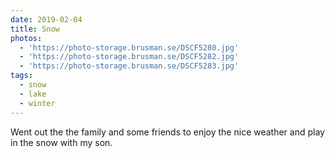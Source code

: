 ```yaml
---
date: 2019-02-04
title: Snow
photos:
  - 'https://photo-storage.brusman.se/DSCF5280.jpg'
  - 'https://photo-storage.brusman.se/DSCF5282.jpg'
  - 'https://photo-storage.brusman.se/DSCF5283.jpg'
tags:
  - snow
  - lake
  - winter
---
```


Went out the the family and some friends to enjoy the nice weather and play in the snow with my son.
